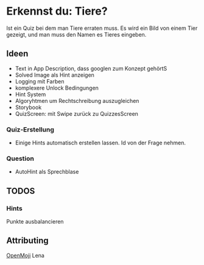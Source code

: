 # Erkennst du: Tiere?

Ist ein Quiz bei dem man Tiere erraten muss.
Es wird ein Bild von einem Tier gezeigt, und man muss den Namen es Tieres eingeben.

## Ideen

* Text in App Description, dass googlen zum Konzept gehörtS
* Solved Image als Hint anzeigen
* Logging mit Farben
* komplexere Unlock Bedingungen
* Hint System
* Algoryhtmen um Rechtschreibung auszugleichen
* Storybook
* QuizScreen: mit Swipe zurück zu QuizzesScreen

### Quiz-Erstellung

* Einige Hints automatisch erstellen lassen. Id von der Frage nehmen.

### Question

* AutoHint als Sprechblase

## TODOS

### Hints

Punkte ausbalancieren

## Attributing

 [OpenMoji](https://openmoji.org/faq/)
 Lena
